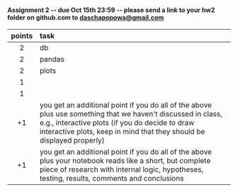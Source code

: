 #### Assignment 2 -- due Oct 15th 23:59 -- please send a link to your hw2 folder on github.com to daschapopowa@gmail.com

| points        | task           | 
| :-------------: |:-------------| 
|  2     | db | 
|  2   | pandas      |   
| 2 | plots     | 
| 1 | |
| 1 | |
| +1 | you get an additional point if you do all of the above plus use something that we haven't discussed in class, e.g., interactive plots (if you do decide to draw interactive plots, keep in mind that they should be displayed properly) |
| +1 | you get an additional point if you do all of the above plus your notebook reads like a short, but complete piece of research with internal logic, hypotheses, testing, results, comments and conclusions |

